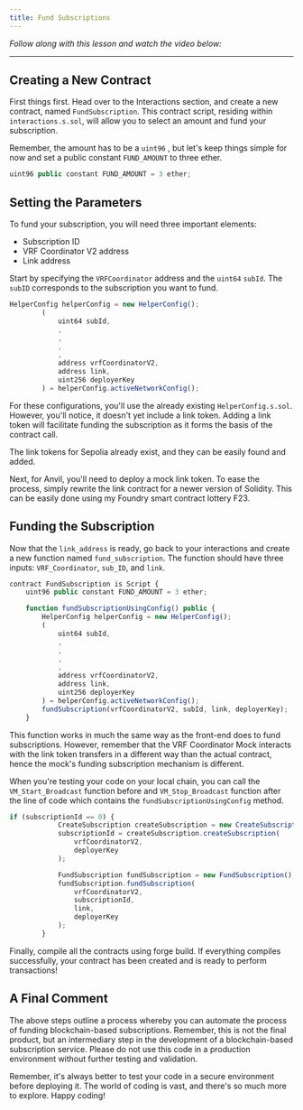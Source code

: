 ```yaml
---
title: Fund Subscriptions
---
```


_Follow along with this lesson and watch the video below:_



---

## Creating a New Contract

First things first. Head over to the Interactions section, and create a new contract, named `FundSubscription`. This contract script, residing within `interactions.s.sol`, will allow you to select an amount and fund your subscription.

Remember, the amount has to be a `uint96` , but let's keep things simple for now and set a public constant `FUND_AMOUNT` to three ether.

```js
uint96 public constant FUND_AMOUNT = 3 ether;
```

## Setting the Parameters

To fund your subscription, you will need three important elements:

- Subscription ID
- VRF Coordinator V2 address
- Link address

Start by specifying the `VRFCoordinator` address and the `uint64` `subId`. The `subID` corresponds to the subscription you want to fund.

```js
HelperConfig helperConfig = new HelperConfig();
        (
            uint64 subId,
            ,
            ,
            ,
            ,
            address vrfCoordinatorV2,
            address link,
            uint256 deployerKey
        ) = helperConfig.activeNetworkConfig();
```

For these configurations, you'll use the already existing `HelperConfig.s.sol`. However, you'll notice, it doesn't yet include a link token. Adding a link token will facilitate funding the subscription as it forms the basis of the contract call.

The link tokens for Sepolia already exist, and they can be easily found and added.

Next, for Anvil, you'll need to deploy a mock link token. To ease the process, simply rewrite the link contract for a newer version of Solidity. This can be easily done using my Foundry smart contract lottery F23.

## Funding the Subscription

Now that the `link_address` is ready, go back to your interactions and create a new function named `fund_subscription`. The function should have three inputs: `VRF_Coordinator`, `sub_ID`, and `link`.

```js
contract FundSubscription is Script {
    uint96 public constant FUND_AMOUNT = 3 ether;

    function fundSubscriptionUsingConfig() public {
        HelperConfig helperConfig = new HelperConfig();
        (
            uint64 subId,
            ,
            ,
            ,
            ,
            address vrfCoordinatorV2,
            address link,
            uint256 deployerKey
        ) = helperConfig.activeNetworkConfig();
        fundSubscription(vrfCoordinatorV2, subId, link, deployerKey);
    }
```

This function works in much the same way as the front-end does to fund subscriptions. However, remember that the VRF Coordinator Mock interacts with the link token transfers in a different way than the actual contract, hence the mock's funding subscription mechanism is different.

When you're testing your code on your local chain, you can call the `VM_Start_Broadcast` function before and `VM_Stop_Broadcast` function after the line of code which contains the `fundSubscriptionUsingConfig` method.

```js
if (subscriptionId == 0) {
            CreateSubscription createSubscription = new CreateSubscription();
            subscriptionId = createSubscription.createSubscription(
                vrfCoordinatorV2,
                deployerKey
            );

            FundSubscription fundSubscription = new FundSubscription();
            fundSubscription.fundSubscription(
                vrfCoordinatorV2,
                subscriptionId,
                link,
                deployerKey
            );
        }

```

Finally, compile all the contracts using forge build. If everything compiles successfully, your contract has been created and is ready to perform transactions!

## A Final Comment

The above steps outline a process whereby you can automate the process of funding blockchain-based subscriptions. Remember, this is not the final product, but an intermediary step in the development of a blockchain-based subscription service. Please do not use this code in a production environment without further testing and validation.

Remember, it's always better to test your code in a secure environment before deploying it. The world of coding is vast, and there's so much more to explore. Happy coding!

